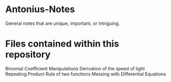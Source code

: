 # Antonius-Notes
General notes that are unique, important, or intriguing.

# Files contained within this repository
   Binomial Coefficient Manipulations
   Derivation of the speed of light
   Repeating Product Rule of two functions
   Messing with Differential Equations
